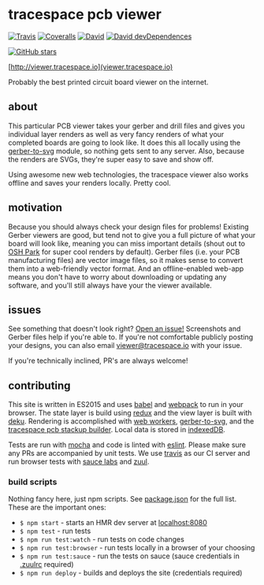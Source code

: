 # tracespace pcb viewer

[![Travis](https://img.shields.io/travis/tracespace/viewer.svg?style=flat-square)](https://travis-ci.org/tracespace/viewer)
[![Coveralls](https://img.shields.io/coveralls/tracespace/viewer.svg?style=flat-square)](https://coveralls.io/github/tracespace/viewer)
[![David](https://img.shields.io/david/tracespace/viewer.svg?style=flat-square)](https://david-dm.org/tracespace/viewer)
[![David devDependences](https://img.shields.io/david/dev/tracespace/viewer.svg?style=flat-square)](https://david-dm.org/tracespace/viewer#info=devDependencies)

[![GitHub stars](https://img.shields.io/github/stars/tracespace/viewer.svg?style=social&label=Star&maxAge=2592000?style=flat-square)](https://github.com/tracespace/viewer)

[http://viewer.tracespace.io](viewer.tracespace.io)

Probably the best printed circuit board viewer on the internet.

## about

This particular PCB viewer takes your gerber and drill files and gives you individual layer renders as well as very fancy renders of what your completed boards are going to look like. It does this all locally using the [gerber-to-svg](https://github.com/mcous/gerber-to-svg) module, so nothing gets sent to any server. Also, because the renders are SVGs, they're super easy to save and show off.

Using awesome new web technologies, the tracespace viewer also works offline and saves your renders locally. Pretty cool.

## motivation

Because you should always check your design files for problems! Existing Gerber viewers are good, but tend not to give you a full picture of what your board will look like, meaning you can miss important details (shout out to [OSH Park](https://oshpark.com) for super cool renders by default). Gerber files (i.e. your PCB manufacturing files) are vector image files, so it makes sense to convert them into a web-friendly vector format. And an offline-enabled web-app means you don't have to worry about downloading or updating any software, and you'll still always have your the viewer available.

## issues

See something that doesn't look right? [Open an issue!](https://github.com/tracespace/viewer/issues) Screenshots and Gerber files help if you're able to. If you're not comfortable publicly posting your designs, you can also email viewer@tracespace.io with your issue.

If you're technically inclined, PR's are always welcome!

## contributing

This site is written in ES2015 and uses [babel](https://babeljs.io/) and [webpack](http://webpack.github.io/) to run in your browser. The state layer is build using [redux](http://rackt.github.io/redux/) and the view layer is built with [deku](http://dekujs.github.io/deku/index.html). Rendering is accomplished with [web workers](https://developer.mozilla.org/en-US/docs/Web/API/Web_Workers_API), [gerber-to-svg](https://github.com/mcous/gerber-to-svg), and the [tracespace pcb stackup builder](https://github.com/tracespace/pcb-stackup). Local data is stored in [indexedDB](https://developer.mozilla.org/en-US/docs/Web/API/IndexedDB_API).

Tests are run with [mocha](http://mochajs.org/) and code is linted with [eslint](http://eslint.org/). Please make sure any PRs are accompanied by unit tests. We use [travis](https://travis-ci.org/) as our CI server and run browser tests with [sauce labs](https://saucelabs.com/opensauce/) and [zuul](https://github.com/defunctzombie/zuul).

### build scripts

Nothing fancy here, just npm scripts. See [package.json](package.json) for the full list. These are the important ones:

* `$ npm start` - starts an HMR dev server at [localhost:8080](http://localhost:8080)
* `$ npm test` - run tests
* `$ npm run test:watch` - run tests on code changes
* `$ npm run test:browser` - run tests locally in a browser of your choosing
* `$ npm run test:sauce` - run the tests on sauce (sauce credentials in [.zuulrc](https://github.com/defunctzombie/zuul/wiki/Zuulrc) required)
* `$ npm run deploy` - builds and deploys the site (credentials required)
